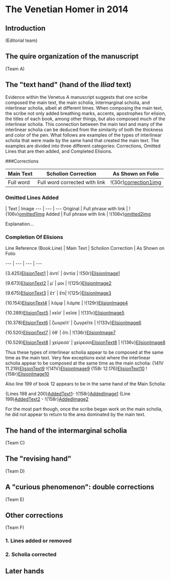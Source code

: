 # The Venetian Homer in 2014 #

## Introduction

(Editorial team)

## The quire organization of the manuscript ##

(Team A)

## The "text hand" (hand of the *Iliad* text) ##

Evidence within the Venetus A manuscript suggests that one scribe composed the main text, the main scholia, intermarginal scholia, and interlinear scholia, albeit at different times. When composing the main text, the scribe not only added breathing marks, accents, apostrophes for elision, the titles of each book, among other things, but also composed much of the interlinear scholia. This connection between the main text and many of the interlinear scholia can be deduced from the similarity of both the thickness and color of the pen. What follows are examples of the types of  interlinear scholia that were made by the same hand that created the main text. The examples are divided into three different categories: Corrections, Omitted Lines that are then added, and Completed Elisions. 

###Corrections

Main Text | Scholion Correction | As Shown on Folio
--- | --- | ---
Full word | Full word corrected with link | !{30r}[correction1img]

[correction1img]: urn:cite:hmt:vaimg.VA030RN-0031@0.1632,0.4303,0.0302,0.0235

### Omitted Lines Added

 | Text | Image
--- | --- | ---
Original | Full phrase with link | !{106v}[omitted1img]
Added | Full phrase with link | !{106v}[omitted2img]

Explanation...

[omitted1img]: urn:cite:hmt:vaimg.VA106VN-0609@0.4064,0.8074,0.4194,0.0211
[omitted2img]: urn:cite:hmt:vaimg.VA106VN-0609@0.4414,0.5508,0.4735,0.0241

### Completion Of Elisions

Line Reference (Book.Line) | Main Text | Scholion Correction | As Shown on Folio

--- | --- | --- | ---

{3.425}[ElisionText1] | ἀντί᾽ | ἀντία | !{50r}[ElisionImage1]

{9.673}[ElisionText2] | μ᾽ | μοι | !{125r}[ElisionImage2]

{9.675}[ElisionText3] | ἔτ᾽ | ἔτι| !{125r}[ElisionImage3]

{10.154}[ElisionText4] | λάμφ | λάμπε | !{129r}[ElisionImage4]

{10.289}[ElisionText5] | κεῖσ᾽ | κεῖσε | !{131v}[ElisionImage5]

{10.378}[ElisionText6] | ζωγρεῖτ᾽ | ζωγρεῖτε | !{133v}[ElisionImage6]

{10.520}[ElisionText7] | ὄθ᾽ | ὄτι | !{136r}[ElisionImage7]

{10.529}[ElisionText8] | χείρεσσ᾽ | χείρεσσι[ElisionText8] | !{136v}[ElisionImage8]

Thus these types of interlinear scholia appear to be composed at the same time as the main text. Very few exceptions exist where the interlinear scholia appear to be composed at the same time as the main scholia:
{141V 11.219}[ElisionText9] !{141V}[ElisionImage9] 
{158r 12.176}[ElisionText10] !{158r}[ElisionImage10]

Also line 199 of book 12 appears to be in the same hand of the Main Scholia:

{Lines 198 and 200}[AddedText1]- !{158r}[AddedImage1]
{Line 199}[AddedText2] - !{158r}[AddedImage2]

 For the most part though, once the scribe began work on the main scholia, he did not appear to return to the area dominated by the main text.

[ElisionText1]: urn:cts:greekLit:tlg0012.tlg001.msA:3.425
[ElisionText2]: urn:cts:greekLit:tlg0012.tlg001.msA:9.673
[ElisionText3]: urn:cts:greekLit:tlg0012.tlg001.msA:9.675
[ElisionText4]: urn:cts:greekLit:tlg0012.tlg001.msA:10.154
[ElisionText5]: urn:cts:greekLit:tlg0012.tlg001.msA:10.289 
[ElisionText6]: urn:cts:greekLit:tlg0012.tlg001.msA:10.378 
[ElisionText7]: urn:cts:greekLit:tlg0012.tlg001.msA:10.520 
[ElisionText8]: urn:cts:greekLit:tlg0012.tlg001.msA:10.529
[ElisionText9]: urn:cts:greekLit:tlg0012.tlg001.msA:11.219
[ElisionText10]: urn:cts:greekLit:tlg0012.tlg001.msA:12.176
[AddedText1]: urn:cts:greekLit:tlg0012.tlg001.msA:12.198
[AddedText2]: urn:cts:greekLit:tlg0012.tlg001.msA:12.200
[ElisionImage1]: urn:cite:hmt:vaimg.VA050RN-0051@0.1486,0.6531,0.0457,0.0217
[ElisionImage2]: urn:cite:hmt:vaimg.VA125RN-0297@0.2533,0.3848,0.0226,0.0229
[ElisionImage3]: urn:cite:hmt:vaimg.VA125RN-0297@0.3603,0.4268,0.0353,0.0195
[ElisionImage4]: urn:cite:hmt:vaimg.VA129RN-0301@0.1714,0.2624,0.071,0.0214
[ElisionImage5]: urn:cite:hmt:vaimg.VA131VN-0634@0.4855,0.4592,0.0573,0.0201
[ElisionImage6]: urn:cite:hmt:vaimg.VA133VN-0635@0.4842,0.2692,0.0915,0.0204
[ElisionImage7]: urn:cite:hmt:vaimg.VA136RN-0308@0.352,0.5246,0.0328,0.0233
[ElisionImage8]: urn:cite:hmt:vaimg.VA136VN-0638@0.5119,0.2477,0.0761,0.022
[ElisionImage9]: urn:cite:hmt:vaimg.VA141VN-0643@0.7841,0.5716,0.0615,0.018
[ElisionImage10]: urn:cite:hmt:vaimg.VA158RN-0329@0.5105,0.2067,0.0731,0.0217
[AddedImage1]: urn:cite:hmt:vaimg.VA158RN-0329@0.1484,0.5871,0.4268,0.0391
[AddedImage2]: urn:cite:hmt:vaimg.VA158RN-0329@0.1838,0.8252,0.3137,0.025

## The hand of the intermarginal scholia ##


(Team C)


## The "revising hand" ##

(Team D)


## A "curious phenomenon":  double corrections ##


(Team E)


## Other corrections ##

(Team F)

### 1. Lines added or removed ###

### 2. Scholia corrected ###


## Later hands ##





